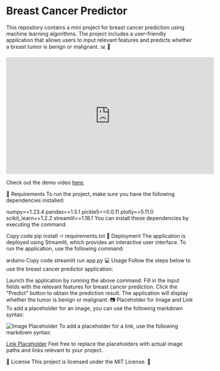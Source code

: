 # Breast Cancer Predictor

This repository contains a mini project for breast cancer prediction using machine learning algorithms. The project includes a user-friendly application that allows users to input relevant features and predicts whether a breast tumor is benign or malignant. :bar_chart: :mag_right:
<iframe width="560" height="315" src="https://drive.google.com/uc?id=1KVfHJW8P6jJf0C7g2kk-iqgg8HVQfsLT&export=download" frameborder="0" allowfullscreen></iframe>

Check out the demo video [here](https://drive.google.com/uc?id=1KVfHJW8P6jJf0C7g2kk-iqgg8HVQfsLT&export=download).


:pushpin: Requirements
To run the project, make sure you have the following dependencies installed:

numpy==1.23.4
pandas==1.5.1
pickle5==0.0.11
plotly==5.11.0
scikit_learn==1.2.2
streamlit==1.18.1
You can install these dependencies by executing the command:

Copy code
pip install -r requirements.txt
:rocket: Deployment
The application is deployed using Streamlit, which provides an interactive user interface. To run the application, use the following command:

arduino
Copy code
streamlit run app.py
:computer: Usage
Follow the steps below to use the breast cancer predictor application:

Launch the application by running the above command.
Fill in the input fields with the relevant features for breast cancer prediction.
Click the "Predict" button to obtain the prediction result.
The application will display whether the tumor is benign or malignant.
:camera: Placeholder for Image and Link
To add a placeholder for an image, you can use the following markdown syntax:

![Image Placeholder](path/to/image.png)
To add a placeholder for a link, use the following markdown syntax:

[Link Placeholder](https://www.example.com)
Feel free to replace the placeholders with actual image paths and links relevant to your project.

:page_facing_up: License
This project is licensed under the MIT License. :memo:
